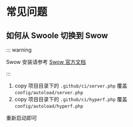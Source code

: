 # 常见问题

## 如何从 Swoole 切换到 Swow

::: warning

Swow 安装请参考 [Swow 官方文档](https://docs.toast.run/swow-blog/chs/init.html#%E6%94%AF%E6%8C%81%E7%9A%84%E6%93%8D%E4%BD%9C%E7%B3%BB%E7%BB%9F) 

:::

1. copy 项目目录下的 `.github/ci/server.php` 覆盖 `config/autoload/server.php`
2. copy 项目目录下的 `.github/ci/hyperf.php` 覆盖 `config/autoload/hyperf.php`

重新启动即可
